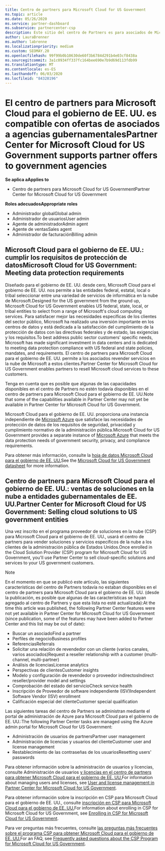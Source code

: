 ```yaml
---
title: Centro de partners para Microsoft Cloud for US Government
ms.topic: article
ms.date: 05/26/2020
ms.service: partner-dashboard
ms.subservice: partnercenter-csp
description: Este sitio del centro de Partners es para asociados de Microsoft que ofrecen soluciones en la nube de Microsoft a los clientes que trabajan con agencias gubernamentales en el Estados Unidos.
author: LauraBrenner
ms.author: labrenne
ms.localizationpriority: medium
ms.custom: SEOMAY.20
ms.openlocfilehash: 99f99b0b10630de60f3b6784d291b4e03cf8438a
ms.sourcegitcommit: 3a1c0934ff337fc164bee690e7b9d69d113fdb99
ms.translationtype: MT
ms.contentlocale: es-ES
ms.lasthandoff: 06/03/2020
ms.locfileid: "84328196"
---
```

# <a name="partner-center-for-microsoft-cloud-for-us-government-supports-partner-offers-to-government-agencies"></a><span data-ttu-id="729a9-103">El centro de partners para Microsoft Cloud para el gobierno de EE. UU. es compatible con ofertas de asociados a agencias gubernamentales</span><span class="sxs-lookup"><span data-stu-id="729a9-103">Partner Center for Microsoft Cloud for US Government supports partner offers to government agencies</span></span>

<span data-ttu-id="729a9-104">**Se aplica a**</span><span class="sxs-lookup"><span data-stu-id="729a9-104">**Applies to**</span></span>

- <span data-ttu-id="729a9-105">Centro de partners para Microsoft Cloud for US Government</span><span class="sxs-lookup"><span data-stu-id="729a9-105">Partner Center for Microsoft Cloud for US Government</span></span>

<span data-ttu-id="729a9-106">**Roles adecuados**</span><span class="sxs-lookup"><span data-stu-id="729a9-106">**Appropriate roles**</span></span>

- <span data-ttu-id="729a9-107">Administrador global</span><span class="sxs-lookup"><span data-stu-id="729a9-107">Global admin</span></span>
- <span data-ttu-id="729a9-108">Administrador de usuarios</span><span class="sxs-lookup"><span data-stu-id="729a9-108">User admin</span></span>
- <span data-ttu-id="729a9-109">Agente de administrador</span><span class="sxs-lookup"><span data-stu-id="729a9-109">Admin agent</span></span>
- <span data-ttu-id="729a9-110">Agente de ventas</span><span class="sxs-lookup"><span data-stu-id="729a9-110">Sales agent</span></span>
- <span data-ttu-id="729a9-111">Administrador de facturación</span><span class="sxs-lookup"><span data-stu-id="729a9-111">Billing admin</span></span>

## <a name="microsoft-cloud-for-us-government-meeting-data-protection-requirements"></a><span data-ttu-id="729a9-112">Microsoft Cloud para el gobierno de EE. UU.: cumplir los requisitos de protección de datos</span><span class="sxs-lookup"><span data-stu-id="729a9-112">Microsoft Cloud for US Government: Meeting data protection requirements</span></span>

<span data-ttu-id="729a9-113">Diseñado para el gobierno de EE. UU. desde cero, Microsoft Cloud para el gobierno de EE. UU. nos permite a las entidades federal, estatal, local o tribal seleccionar entre una variedad de servicios de informática en la nube de Microsoft.</span><span class="sxs-lookup"><span data-stu-id="729a9-113">Designed for the US government from the ground up, Microsoft Cloud for US Government enables US federal, state, local, or tribal entities to select from a range of Microsoft's cloud computing services.</span></span> <span data-ttu-id="729a9-114">Para satisfacer mejor las necesidades específicas de los clientes del sector público, Microsoft ha realizado una inversión importante en los centros de datos y está dedicada a la satisfacción del cumplimiento de la protección de datos con las directivas federales y de estado, las exigencias y los requisitos.</span><span class="sxs-lookup"><span data-stu-id="729a9-114">To best address public sector customers' specific needs, Microsoft has made significant investment in data centers and is dedicated to meeting data protection compliance with US federal and state policies, mandates, and requirements.</span></span> <span data-ttu-id="729a9-115">El centro de partners para Microsoft Cloud para el gobierno de EE. UU. permite a los asociados revender servicios en la nube de Microsoft a estos clientes.</span><span class="sxs-lookup"><span data-stu-id="729a9-115">Partner Center for Microsoft Cloud for US Government enables partners to resell Microsoft cloud services to these customers.</span></span>

<span data-ttu-id="729a9-116">Tenga en cuenta que es posible que algunas de las capacidades disponibles en el centro de Partners no estén todavía disponibles en el centro de partners para Microsoft Cloud para el gobierno de EE. UU.</span><span class="sxs-lookup"><span data-stu-id="729a9-116">Note that some of the capabilities available in Partner Center may not yet be available in Partner Center for Microsoft Cloud for US Government.</span></span>

<span data-ttu-id="729a9-117">Microsoft Cloud para el gobierno de EE. UU. proporciona una instancia independiente de [Microsoft Azure](https://azure.microsoft.com/overview/clouds/government/) que satisface las necesidades de protección de datos de los requisitos de seguridad, privacidad y cumplimiento normativo de la administración pública.</span><span class="sxs-lookup"><span data-stu-id="729a9-117">Microsoft Cloud for US Government provides a separate instance of [Microsoft Azure](https://azure.microsoft.com/overview/clouds/government/) that meets the data protection needs of government security, privacy, and compliance requirements.</span></span> 

<span data-ttu-id="729a9-118">Para obtener más información, consulte la [hoja de datos Microsoft Cloud para el gobierno de EE. UU.](https://download.microsoft.com/download/C/9/C/C9CA3002-DFC4-4ADA-841F-DF42AEC042FB/Microsoft_Azure_Government_Datasheet_EN_US.PDF)</span><span class="sxs-lookup"><span data-stu-id="729a9-118">See the [Microsoft Cloud for US Government datasheet](https://download.microsoft.com/download/C/9/C/C9CA3002-DFC4-4ADA-841F-DF42AEC042FB/Microsoft_Azure_Government_Datasheet_EN_US.PDF) for more information.</span></span>

## <a name="partner-center-for-microsoft-cloud-for-us-government-selling-cloud-solutions-to-us-government-entities"></a><span data-ttu-id="729a9-119">Centro de partners para Microsoft Cloud para el gobierno de EE. UU.: ventas de soluciones en la nube a entidades gubernamentales de EE. UU.</span><span class="sxs-lookup"><span data-stu-id="729a9-119">Partner Center for Microsoft Cloud for US Government: Selling cloud solutions to US government entities</span></span>

<span data-ttu-id="729a9-120">Una vez inscrito en el programa proveedor de soluciones en la nube (CSP) para Microsoft Cloud para el gobierno de EE. UU., usará el centro de partners para vender soluciones y servicios específicos de la nube a los clientes de la administración pública de Estados Unidos.</span><span class="sxs-lookup"><span data-stu-id="729a9-120">Once enrolled in the Cloud Solution Provider (CSP) program for Microsoft Cloud for US Government, you'll use Partner Center to sell cloud-specific solutions and services to your US government customers.</span></span> 

> [!NOTE]  
> <span data-ttu-id="729a9-121">En el momento en que se publicó este artículo, las siguientes características del centro de Partners todavía no estaban disponibles en el centro de partners para Microsoft Cloud para el gobierno de EE. UU. (desde la publicación, es posible que algunas de las características se hayan agregado al centro de Partners y que esta lista no esté actualizada):</span><span class="sxs-lookup"><span data-stu-id="729a9-121">At the time this article was published, the following Partner Center features were not yet available in Partner Center for Microsoft Cloud for US Government (since publication, some of the features may have been added to Partner Center and this list may be out of date):</span></span>

- <span data-ttu-id="729a9-122">Buscar un asociado</span><span class="sxs-lookup"><span data-stu-id="729a9-122">Find a partner</span></span>
- <span data-ttu-id="729a9-123">Perfiles de negocio</span><span class="sxs-lookup"><span data-stu-id="729a9-123">Business profiles</span></span>
- <span data-ttu-id="729a9-124">Referencias</span><span class="sxs-lookup"><span data-stu-id="729a9-124">Referrals</span></span>
- <span data-ttu-id="729a9-125">Solicitar una relación de revendedor con un cliente (varios canales, varios asociados)</span><span class="sxs-lookup"><span data-stu-id="729a9-125">Request a reseller relationship with a customer (multi-channel, multi-partner)</span></span>
- <span data-ttu-id="729a9-126">Análisis de licencias</span><span class="sxs-lookup"><span data-stu-id="729a9-126">License analytics</span></span>
- <span data-ttu-id="729a9-127">Perspectivas de clientes</span><span class="sxs-lookup"><span data-stu-id="729a9-127">Customer insights</span></span>
- <span data-ttu-id="729a9-128">Modelo y configuración de revendedor o proveedor indirectos</span><span class="sxs-lookup"><span data-stu-id="729a9-128">Indirect reseller/provider model and settings</span></span>
- <span data-ttu-id="729a9-129">Comprobación del estado del servicio</span><span class="sxs-lookup"><span data-stu-id="729a9-129">Check service health</span></span>
- <span data-ttu-id="729a9-130">Inscripción de Proveedor de software independiente (ISV)</span><span class="sxs-lookup"><span data-stu-id="729a9-130">Independent Software Vendor (ISV) enrollment</span></span>
- <span data-ttu-id="729a9-131">Calificación especial del cliente</span><span class="sxs-lookup"><span data-stu-id="729a9-131">Customer special qualification</span></span>

<span data-ttu-id="729a9-132">Las siguientes tareas del centro de Partners se administran mediante el portal de administración de Azure para Microsoft Cloud para el gobierno de EE. UU.:</span><span class="sxs-lookup"><span data-stu-id="729a9-132">The following Partner Center tasks are managed using the Azure admin portal for Microsoft Cloud for US Government:</span></span> 

- <span data-ttu-id="729a9-133">Administración de usuarios de partners</span><span class="sxs-lookup"><span data-stu-id="729a9-133">Partner user management</span></span>
- <span data-ttu-id="729a9-134">Administración de licencias y usuarios del cliente</span><span class="sxs-lookup"><span data-stu-id="729a9-134">Customer user and license management</span></span>
- <span data-ttu-id="729a9-135">Restablecimiento de las contraseñas de los usuarios</span><span class="sxs-lookup"><span data-stu-id="729a9-135">Resetting users' passwords</span></span>

<span data-ttu-id="729a9-136">Para obtener información sobre la administración de usuarios y licencias, consulte Administración de usuarios [y licencias en el centro de partners para obtener Microsoft Cloud para el gobierno de EE. UU.](user-management-in-partner-center-for-microsoft-us-govt-cloud.md)</span><span class="sxs-lookup"><span data-stu-id="729a9-136">For information about managing users and licenses, see [User and license management in Partner Center for Microsoft Cloud for US Government](user-management-in-partner-center-for-microsoft-us-govt-cloud.md).</span></span>

<span data-ttu-id="729a9-137">Para obtener información sobre la inscripción en CSP para Microsoft Cloud para el gobierno de EE. UU., consulte [inscripción en CSP para Microsoft Cloud para el gobierno de EE. UU.](enroll-in-csp-for-microsoft-us-govt-cloud.md)</span><span class="sxs-lookup"><span data-stu-id="729a9-137">For information about enrolling in CSP for Microsoft Cloud for US Government, see [Enrolling in CSP for Microsoft Cloud for US Government](enroll-in-csp-for-microsoft-us-govt-cloud.md).</span></span>

<span data-ttu-id="729a9-138">Para ver preguntas más frecuentes, consulte [las preguntas más frecuentes sobre el programa CSP para obtener Microsoft Cloud para el gobierno de EE. UU.](faq-for-us-govt-cloud.md)</span><span class="sxs-lookup"><span data-stu-id="729a9-138">For an FAQ, see [Frequently asked questions about the CSP Program for Microsoft Cloud for US Government](faq-for-us-govt-cloud.md).</span></span>
